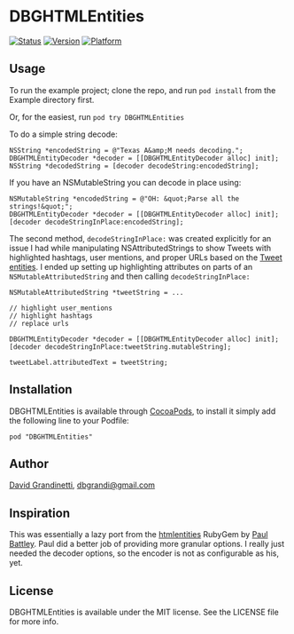 # DBGHTMLEntities

[![Status](http://img.shields.io/travis/dbgrandi/DBGHTMLEntities.svg)](http://travis-ci.org/dbgrandi/DBGHTMLEntities)
[![Version](http://cocoapod-badges.herokuapp.com/v/DBGHTMLEntities/badge.png)](http://cocoadocs.org/docsets/DBGHTMLEntities)
[![Platform](http://cocoapod-badges.herokuapp.com/p/DBGHTMLEntities/badge.png)](http://cocoadocs.org/docsets/DBGHTMLEntities)

## Usage

To run the example project; clone the repo, and run `pod install` from the Example directory first.

Or, for the easiest, run `pod try DBGHTMLEntities`

To do a simple string decode:

``` objc
NSString *encodedString = @"Texas A&amp;M needs decoding.";
DBGHTMLEntityDecoder *decoder = [[DBGHTMLEntityDecoder alloc] init];
NSString *decodedString = [decoder decodeString:encodedString];
```

If you have an NSMutableString you can decode in place using:

``` objc
NSMutableString *encodedString = @"OH: &quot;Parse all the strings!&quot;";
DBGHTMLEntityDecoder *decoder = [[DBGHTMLEntityDecoder alloc] init];
[decoder decodeStringInPlace:encodedString];
```

The second method, `decodeStringInPlace:` was created explicitly for an issue I had while manipulating NSAttributedStrings to show Tweets with highlighted hashtags, user mentions, and proper URLs based on the [Tweet entities](https://dev.twitter.com/docs/entities). I ended up setting up highlighting attributes on parts of an `NSMutableAttributedString` and then calling `decodeStringInPlace:`

``` objc
NSMutableAttributedString *tweetString = ...

// highlight user_mentions
// highlight hashtags
// replace urls

DBGHTMLEntityDecoder *decoder = [[DBGHTMLEntityDecoder alloc] init];
[decoder decodeStringInPlace:tweetString.mutableString];

tweetLabel.attributedText = tweetString;
```

## Installation

DBGHTMLEntities is available through [CocoaPods](http://cocoapods.org), to install
it simply add the following line to your Podfile:

    pod "DBGHTMLEntities"

## Author

[David Grandinetti](http://twitter.com/dbgrandi), dbgrandi@gmail.com

## Inspiration

This was essentially a lazy port from the [htmlentities](https://github.com/threedaymonk/htmlentities) RubyGem by [Paul Battley](https://github.com/threedaymonk). Paul did a better job of providing more granular options. I really just needed
the decoder options, so the encoder is not as configurable as his, yet.

## License

DBGHTMLEntities is available under the MIT license. See the LICENSE file for more info.

